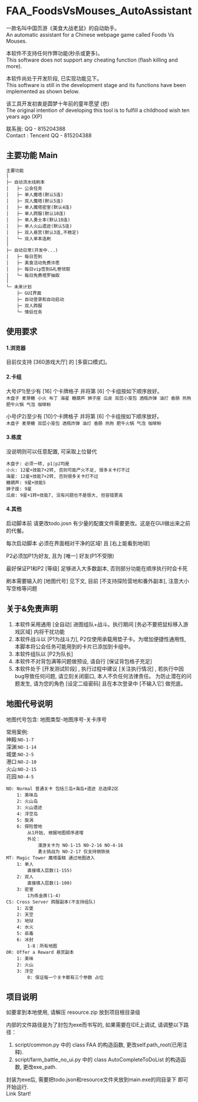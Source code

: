 # FAA_FoodsVsMouses_AutoAssistant
一款名叫中国页游《美食大战老鼠》的自动助手。  
An automatic assistant for a Chinese webpage game called Foods Vs Mouses. 

本软件不支持任何作弊功能(秒杀或更多)。  
This software does not support any cheating function (flash killing and more).

本软件尚处于开发阶段, 已实现功能见下。  
This software is still in the development stage and its functions have been implemented as shown below.

该工具开发初衷是圆梦十年前的童年愿望 (悲)    
The original intention of developing this tool is to fulfill a childhood wish ten years ago (XP)

联系我: QQ - 815204388  
Contact : Tencent QQ - 815204388  


## 主要功能 Main

    主要功能
    │
    ├─ 自动流水线刷本
    │   ├─ 公会任务
    │   ├─ 单人魔塔(默认5连)
    │   ├─ 双人魔塔(默认5连)
    │   ├─ 单人魔塔密室(默认4连)
    │   ├─ 单人跨服(默认10连)
    │   ├─ 单人勇士本(默认10连)
    │   ├─ 单人火山遗迹(默认5连)
    │   ├─ 双人悬赏(默认3连,不稳定)
    │   └─ 双人单本连刷
    │
    ├─ 自动日常(开发中...)
    │   ├─ 每日签到
    │   ├─ 美食活动免费许愿
    │   ├─ 每日vip签到&礼卷领取
    │   └─ 每日免费塔罗抽取
    │
    └─ 未来计划
        ├─ GUI界面
        ├─ 自动登录和自动启动
        ├─ 双人跨服
        └─ 情侣任务

## 使用要求
#### 1.浏览器
目前仅支持 [360游戏大厅] 的 [多窗口模式]。

#### 2.卡组
大号(P1)至少有 [16] 个卡牌格子 并将第 [6] 个卡组按如下顺序放好。  
`木盘子 麦芽糖 小火 布丁 海星 糖葫芦 狮子座 瓜皮 双层小笼包 酒瓶炸弹 油灯 香肠 热狗 肥牛火锅 气泡 咖啡粉`  

小号(P2)至少有 [10]个卡牌格子 并将第 [6] 个卡组按如下顺序放好。  
`木盘子 麦芽糖 双层小笼包 酒瓶炸弹 油灯 香肠 热狗 肥牛火锅 气泡 咖啡粉`

#### 3.练度
没说明则可以任意配置, 可采取上位替代

    木盘子: 必须一转, p1|p2均是
    小火: 12星+技能7+2转, 否则可能产火不足, 很多关卡打不过
    海星: 12星+技能7+2转, 否则很多关卡打不过
    糖葫芦: 9星+技能5
    狮子座: 9星
    瓜皮: 9星+1转+技能7, 没有问题也不是很大, 但容错更高

#### 4.其他
启动脚本前 请更改todo.josn 有少量的配置文件需要更改。这是在GUI做出来之前的代餐。

每次启动脚本 必须在界面相对干净的区域! 且 [右上能看到地球]  

P2必须加P1为好友, 且为 [唯一] 好友(P1不受限)  

最好保证P1和P2 [等级] 足够进入大多数副本, 否则部分功能在顺序执行时会卡死  

刷本需要输入的 [地图代号] 见下文, 目前 [不支持探险营地和番外副本], 注意大小写空格等问题

## 关于&免责声明
1. 本软件采用通用 [全自动] 进图组队+战斗。执行期间 [务必不要把鼠标移入游戏区域] 内将干扰功能  
2. 本软件战斗以 [P1为战斗力], P2仅使用承载用垫子卡。为增加便捷性通用性, 本脚本将公会任务可能用到的卡片已添加到卡组中。  
3. 本软件组队以 [P2为队长]
4. 本软件不对背包满等问题做预设, 请自行 [保证背包格子充足]
5. 本软件处于 [开发测试阶段] , 执行过程中建议 [关注执行情况] , 若执行中因bug导致任何问题, 请立刻关闭窗口, 本人不负任何法律责任。 
为防止潜在的问题发生, 请为您的角色 [设定二级密码] 且在本次登录中 [不输入它] 做兜底。

## 地图代号说明

地图代号包含: 地图类型-地图序号-关卡序号

常用案例:  
神殿:`NO-1-7`    
深渊:`NO-1-14`   
城堡:`NO-2-5`  
港口:`NO-2-10`   
火山:`NO-2-15`   
花园:`NO-4-5`  

    NO: Normal 普通关卡 包括三岛+海岛+遗迹 总选择2区
        1: 美味岛
        2: 火山岛
        3: 火山遗迹
        4: 浮空岛
        5: 旋涡
        6: 探险营地
            从1开始, 根据地图顺序递增
            外论：
                漫游关卡为 NO-1-15 NO-2-16 NO-4-16
                勇士挑战为 NO-2-17 仅支持钢铁侠
    MT: Magic Tower 魔塔蛋糕 通过地图进入
        1: 单人
            直接填入层数(1-155)
        2: 双人
            直接填入层数(1-100)
        3: 密室
            1为炼金房(1-4)
    CS: Cross Server 跨服副本(不支持组队)
        1: 古堡
        2: 天空
        3: 地狱
        4: 水火
        5: 巫毒
        6: 冰封
            1-8：所有地图
    OR: Offer a Reward 悬赏副本
        1: 美味
        2: 火山
        3: 浮空
            0: 保证每一个关卡都有三个参数 占位
            
## 项目说明
如要拿到本地使用, 请解压 resource.zip 放到项目根目录级

内部的文件路径是为了封包为exe而书写的, 
如果需要在IDE上调试, 请调整以下路径：   
1. script/common.py 中的 class FAA 的构造函数, 更改self.path_root(已用注释).  
2. script/farm_battle_no_ui.py 中的 class AutoCompleteToDoList 的构造函数, 更改exe_path.

封装为exe后, 需要把todo.json和resource文件夹放到main.exe的同目录下 即可开始运行.  
Link Start!
